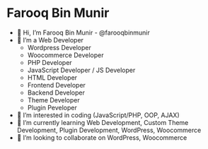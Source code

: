 # Farooq Bin Munir
- 👋 Hi, I’m Farooq Bin Munir - @farooqbinmunir
- 💞️ I’m a Web Developer
    - Wordpress Developer
    - Woocommerce Developer
    - PHP Developer
    - JavaScript Developer / JS Developer
    - HTML Developer
    - Frontend Developer
    - Backend Developer
    - Theme Developer
    - Plugin Peveloper
- 👀 I’m interested in coding (JavaScript/PHP, OOP, AJAX)
- 🌱 I’m currently learning Web Development, Custom Theme Development, Plugin Development, WordPress, Woocommerce
- 💞️ I’m looking to collaborate on WordPress, Woocommerce

<!---
farooqbinmunir/farooqbinmunir is a ✨ special ✨ repository because its `README.md` (this file) appears on your GitHub profile.
You can click the Preview link to take a look at your changes.
--->
